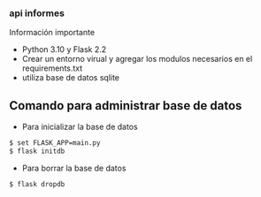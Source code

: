 ### api informes
Información importante
- Python 3.10 y Flask 2.2
- Crear un entorno virual y agregar los modulos necesarios en el requirements.txt
- utiliza base de datos sqlite




## Comando para administrar base de datos
- Para inicializar la base de datos
````bash
$ set FLASK_APP=main.py
$ flask initdb
````

- Para borrar la base de datos
````bash
$ flask dropdb

````
